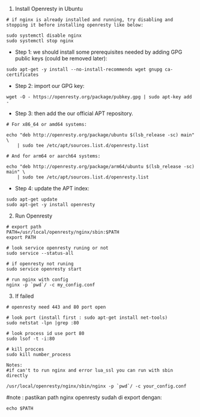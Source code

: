 1. Install Openresty in Ubuntu
```
# if nginx is already installed and running, try disabling and stopping it before installing openresty like below:

sudo systemctl disable nginx
sudo systemctl stop nginx

```
- Step 1: we should install some prerequisites needed by adding GPG public keys (could be removed later):
```
sudo apt-get -y install --no-install-recommends wget gnupg ca-certificates
```
- Step 2: import our GPG key:
```
wget -O - https://openresty.org/package/pubkey.gpg | sudo apt-key add -
```
- Step 3: then add the our official APT repository.
```
# For x86_64 or amd64 systems:

echo "deb http://openresty.org/package/ubuntu $(lsb_release -sc) main" \
    | sudo tee /etc/apt/sources.list.d/openresty.list

# And for arm64 or aarch64 systems:

echo "deb http://openresty.org/package/arm64/ubuntu $(lsb_release -sc) main" \
    | sudo tee /etc/apt/sources.list.d/openresty.list
```

- Step 4: update the APT index:
```
sudo apt-get update
sudo apt-get -y install openresty
```

2. Run Openresty
```
# export path
PATH=/usr/local/openresty/nginx/sbin:$PATH
export PATH

# look service openresty runing or not
sudo service --status-all

# if openresty not runing
sudo service openresty start

# run nginx with config
nginx -p `pwd`/ -c my_config.conf
```

3. If failed
```
# openresty need 443 and 80 port open

# look port (install first : sudo apt-get install net-tools)
sudo netstat -lpn |grep :80

# look process id use port 80
sudo lsof -t -i:80

# kill procces
sudo kill number_process

```
```
Notes:
#if can't to run nginx and error lua_ssl you can run with sbin directly

/usr/local/openresty/nginx/sbin/nginx -p `pwd`/ -c your_config.conf
```

#note : pastikan path nginx openresty sudah di export dengan:
```
echo $PATH
```